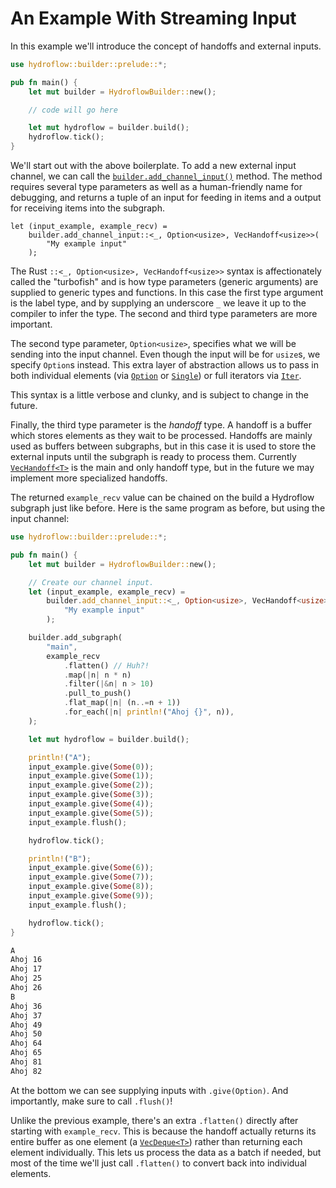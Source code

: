 # An Example With Streaming Input

In this example we'll introduce the concept of handoffs and external inputs.

```rust
use hydroflow::builder::prelude::*;

pub fn main() {
    let mut builder = HydroflowBuilder::new();

    // code will go here

    let mut hydroflow = builder.build();
    hydroflow.tick();
}
```

We'll start out with the above boilerplate. To add a new external input
channel, we can call the [`builder.add_channel_input()`](https://hydro-project.github.io/hydroflow/doc/hydroflow/builder/struct.HydroflowBuilder.html#method.add_channel_input)
method. The method requires several type parameters as well as a human-friendly
name for debugging, and returns a tuple of an input for feeding in items and a
output for receiving items into the subgraph.

```rust,ignore
let (input_example, example_recv) =
    builder.add_channel_input::<_, Option<usize>, VecHandoff<usize>>(
        "My example input"
    );
```

The Rust `::<_, Option<usize>, VecHandoff<usize>>` syntax is affectionately
called the "turbofish" and is how type parameters (generic arguments) are
supplied to generic types and functions. In this case the first type argument
is the label type, and by supplying an underscore `_` we leave it up to the
compiler to infer the type. The second and third type parameters are more
important.

The second type parameter, `Option<usize>`, specifies what we will be sending
into the input channel. Even though the input will be for `usize`s, we specify
`Option`s instead. This extra layer of abstraction allows us to pass in both
individual elements (via [`Option`](https://doc.rust-lang.org/stable/std/option/enum.Option.html)
or [`Single`](https://hydro-project.github.io/hydroflow/doc/hydroflow/lang/collections/struct.Single.html))
or full iterators via [`Iter`](https://hydro-project.github.io/hydroflow/doc/hydroflow/lang/collections/struct.Iter.html).

This syntax is a little verbose and clunky, and is subject to change in the
future.

Finally, the third type parameter is the _handoff_ type. A handoff is a buffer
which stores elements as they wait to be processed. Handoffs are mainly used as
buffers between subgraphs, but in this case it is used to store the external
inputs until the subgraph is ready to process them.
Currently [`VecHandoff<T>`](https://hydro-project.github.io/hydroflow/doc/hydroflow/scheduled/handoff/struct.VecHandoff.html)
is the main and only handoff type, but in the future we may implement more
specialized handoffs.

The returned `example_recv` value can be chained on the build a Hydroflow
subgraph just like before. Here is the same program as before, but using the
input channel:

```rust
use hydroflow::builder::prelude::*;

pub fn main() {
    let mut builder = HydroflowBuilder::new();

    // Create our channel input.
    let (input_example, example_recv) =
        builder.add_channel_input::<_, Option<usize>, VecHandoff<usize>>(
            "My example input"
        );

    builder.add_subgraph(
        "main",
        example_recv
            .flatten() // Huh?!
            .map(|n| n * n)
            .filter(|&n| n > 10)
            .pull_to_push()
            .flat_map(|n| (n..=n + 1))
            .for_each(|n| println!("Ahoj {}", n)),
    );

    let mut hydroflow = builder.build();

    println!("A");
    input_example.give(Some(0));
    input_example.give(Some(1));
    input_example.give(Some(2));
    input_example.give(Some(3));
    input_example.give(Some(4));
    input_example.give(Some(5));
    input_example.flush();

    hydroflow.tick();

    println!("B");
    input_example.give(Some(6));
    input_example.give(Some(7));
    input_example.give(Some(8));
    input_example.give(Some(9));
    input_example.flush();

    hydroflow.tick();
}
```
```txt
A
Ahoj 16
Ahoj 17
Ahoj 25
Ahoj 26
B
Ahoj 36
Ahoj 37
Ahoj 49
Ahoj 50
Ahoj 64
Ahoj 65
Ahoj 81
Ahoj 82
```
At the bottom we can see supplying inputs with `.give(Option)`. And
importantly, make sure to call `.flush()`!

Unlike the previous example, there's an extra `.flatten()` directly after
starting with `example_recv`. This is because the handoff actually returns its
entire buffer as one element (a [`VecDeque<T>`](https://doc.rust-lang.org/std/collections/struct.VecDeque.html))
rather than returning each element individually. This lets us process the data
as a batch if needed, but most of the time we'll just call `.flatten()` to
convert back into individual elements.
